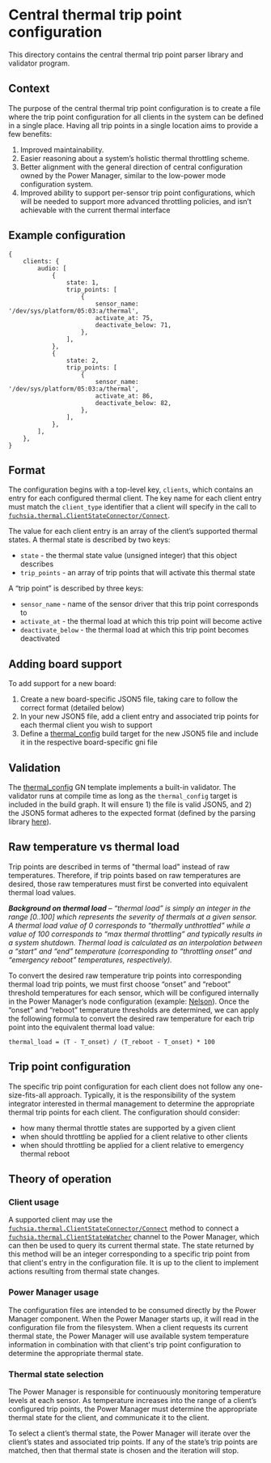 # Central thermal trip point configuration

This directory contains the central thermal trip point parser library and validator program.

## Context

The purpose of the central thermal trip point configuration is to create a file where the trip point
configuration for all clients in the system can be defined in a single place. Having all trip points
in a single location aims to provide a few benefits:
1. Improved maintainability.
2. Easier reasoning about a system’s holistic thermal throttling scheme.
3. Better alignment with the general direction of central configuration owned by the Power Manager,
   similar to the low-power mode configuration system.
4. Improved ability to support per-sensor trip point configurations, which will be needed to support
   more advanced throttling policies, and isn’t achievable with the current thermal interface

## Example configuration

```
{
    clients: {
        audio: [
            {
                state: 1,
                trip_points: [
                    {
                        sensor_name: '/dev/sys/platform/05:03:a/thermal',
                        activate_at: 75,
                        deactivate_below: 71,
                    },
                ],
            },
            {
                state: 2,
                trip_points: [
                    {
                        sensor_name: '/dev/sys/platform/05:03:a/thermal',
                        activate_at: 86,
                        deactivate_below: 82,
                    },
                ],
            },
        ],
    },
}
```

## Format

The configuration begins with a top-level key, `clients`, which contains an entry for each
configured thermal client. The key name for each client entry must match the `client_type`
identifier that a client will specify in the call to
[`fuchsia.thermal.ClientStateConnector/Connect`](/sdk/fidl/fuchsia.thermal/client_state.fidl;l=40;drc=002657ec7305d38bfeaea7e1d5f10f3952367238).

The value for each client entry is an array of the client’s supported thermal states. A thermal
state is described by two keys:
* `state` - the thermal state value (unsigned integer) that this object
describes
* `trip_points` - an array of trip points that will activate this thermal state

A “trip point” is described by three keys:
* `sensor_name` - name of the sensor driver that this trip point corresponds to
* `activate_at` - the thermal load at which this trip point will become active
* `deactivate_below` - the thermal load at which this trip point becomes deactivated

## Adding board support

To add support for a new board:
1. Create a new board-specific JSON5 file, taking care to follow the correct format (detailed below)
2. In your new JSON5 file, add a client entry and associated trip points for each thermal client you
   wish to support
3. Define a [thermal_config](/src/power/power-manager/thermal_config/thermal_config.gni) build
   target for the new JSON5 file and include it in the respective board-specific gni file

## Validation

The [thermal_config](/src/power/power-manager/thermal_config/thermal_config.gni) GN template
implements a built-in validator. The validator runs at compile time as long as the `thermal_config`
target is included in the build graph. It will ensure 1) the file is valid JSON5, and 2) the JSON5
format adheres to the expected format (defined by the parsing library
[here](/src/power/power-manager/thermal_config/parser/src/lib.rs)).

## Raw temperature vs thermal load

Trip points are described in terms of "thermal load" instead of raw temperatures. Therefore, if trip
points based on raw temperatures are desired, those raw temperatures must first be converted into
equivalent thermal load values.

*__Background on thermal load__ – “thermal load” is simply an integer in the range [0..100] which
represents the severity of thermals at a given sensor. A thermal load value of 0 corresponds to
“thermally unthrottled” while a value of 100 corresponds to “max thermal throttling” and typically
results in a system shutdown. Thermal load is calculated as an interpolation between a “start” and
“end” temperature (corresponding to “throttling onset” and “emergency reboot” temperatures,
respectively).*

To convert the desired raw temperature trip points into corresponding thermal load trip points, we
must first choose “onset” and “reboot” threshold temperatures for each sensor, which will be
configured internally in the Power Manager’s node configuration (example:
[Nelson](/src/power/power-manager/node_config/nelson_node_config.json;l=86-108;drc=f56ecd713a17da5949ed7e270db887586a6573e1)).
Once the “onset” and “reboot” temperature thresholds are determined, we can apply the following
formula to convert the desired raw temperature for each trip point into the equivalent thermal load
value:

`thermal_load = (T - T_onset) / (T_reboot - T_onset) * 100`

## Trip point configuration

The specific trip point configuration for each client does not follow any one-size-fits-all
approach. Typically, it is the responsibility of the system integrator interested in thermal
management to determine the appropriate thermal trip points for each client. The configuration
should consider:
* how many thermal throttle states are supported by a given client
* when should throttling be applied for a client relative to other clients
* when should throttling be applied for a client relative to emergency thermal reboot

## Theory of operation

### Client usage

A supported client may use the
[`fuchsia.thermal.ClientStateConnector/Connect`](/sdk/fidl/fuchsia.thermal/client_state.fidl;l=40;drc=002657ec7305d38bfeaea7e1d5f10f3952367238)
method to connect a
[`fuchsia.thermal.ClientStateWatcher`](/sdk/fidl/fuchsia.thermal/client_state.fidl;l=54;drc=002657ec7305d38bfeaea7e1d5f10f3952367238)
channel to the Power Manager, which can then be used to query its current thermal state. The state
returned by this method will be an integer corresponding to a specific trip point from that client's
entry in the configuration file. It is up to the client to implement actions resulting from thermal
state changes.

### Power Manager usage

The configuration files are intended to be consumed directly by the Power Manager component. When
the Power Manager starts up, it will read in the configuration file from the filesystem. When a
client requests its current thermal state, the Power Manager will use available system temperature
information in combination with that client's trip point configuration to determine the appropriate
thermal state.

### Thermal state selection

The Power Manager is responsible for continuously monitoring temperature levels at each sensor. As
temperature increases into the range of a client’s configured trip points, the Power Manager must
determine the appropriate thermal state for the client, and communicate it to the client.

To select a client’s thermal state, the Power Manager will iterate over the client’s states and
associated trip points. If any of the state’s trip points are matched, then that thermal state is
chosen and the iteration will stop.